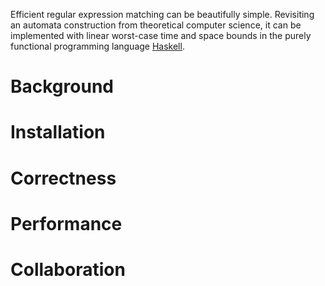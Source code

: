 
Efficient regular expression matching can be beautifully
simple. Revisiting an automata construction from theoretical computer
science, it can be implemented with linear worst-case time and space
bounds in the purely functional programming language [Haskell].

[Haskell]: http://hackage.haskell.org/platform/

# Background

# Installation

# Correctness

# Performance

# Collaboration



